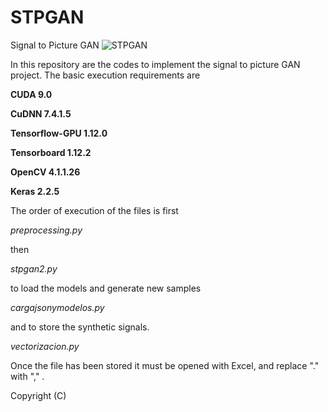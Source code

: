# STPGAN
Signal to Picture GAN
![STPGAN](../master/stpgan.gif)

In this repository are the codes to implement the signal to picture GAN project. The basic execution requirements are

**CUDA 9.0**

**CuDNN 7.4.1.5**

**Tensorflow-GPU 1.12.0**

**Tensorboard 1.12.2**

**OpenCV 4.1.1.26**

**Keras 2.2.5**


The order of execution of the files is first

*preprocessing.py*

then

*stpgan2.py*

to load the models and generate new samples

*cargajsonymodelos.py*

and to store the synthetic signals.

*vectorizacion.py*

Once the file has been stored it must be opened with Excel, and replace "." with "," .

Copyright (C) 
